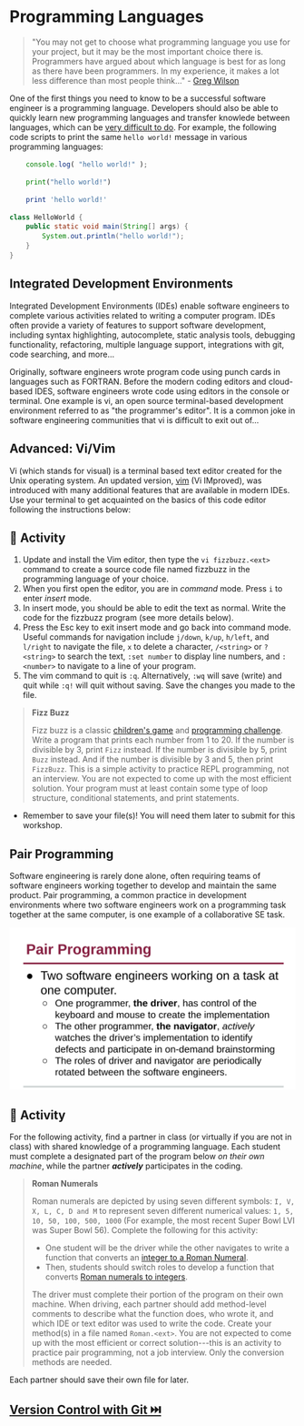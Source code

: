 # Programming Languages

> "You may not get to choose what programming language you use for your project, but it may be the most important choice there is. Programmers have argued about which language is best for as long as there have been programmers. In my experience, it makes a lot less difference than most people think…" - [Greg Wilson](https://buildtogether.tech/tooling/#programming-language)

One of the first things you need to know to be a successful software engineer is a programming language. Developers should also be able to quickly learn new programming languages and transfer knowlede between languages, which can be [very difficult to do](http://nischalshrestha.me/docs/cross_language_interference.pdf). For example, the following code scripts to print the same `hello world!` message in various programming languages:

```js |{type:'script'}
    console.log( "hello world!" );
```

```python |{type:'script'}
    print("hello world!")
```

```ruby |{type:'script'}
    print 'hello world!'
```

```java |{type:'script'}
class HelloWorld {
    public static void main(String[] args) {
        System.out.println("hello world!");
    }
}
```

## Integrated Development Environments

Integrated Development Environments (IDEs) enable software engineers to complete various activities related to writing a computer program. IDEs often provide a variety of features to support software development, including syntax highlighting, autocomplete, static analysis tools, debugging functionality, refactoring, multiple language support, integrations with git, code searching, and more...

Originally, software engineers wrote program code using punch cards in languages such as FORTRAN. Before the modern coding editors and cloud-based IDES, software engineers wrote code using editors in the console or terminal. One example is vi, an open source terminal-based development environment referred to as "the programmer's editor". It is a common joke in software engineering communities that vi is difficult to exit out of...

## Advanced: Vi/Vim

Vi (which stands for visual) is a terminal based text editor created for the Unix operating system. An updated version, [vim](https://www.vim.org/) (Vi IMproved), was introduced with many additional features that are available in modern IDEs. Use your terminal to get acquainted on the basics of this code editor following the instructions below:

## 📝 Activity

1. Update and install the Vim editor, then type the `vi fizzbuzz.<ext>` command to create a source code file named fizzbuzz in the programming language of your choice. 
2. When you first open the editor, you are in _command_ mode. Press `i` to enter _insert_ mode.
3. In insert mode, you should be able to edit the text as normal. Write the code for the fizzbuzz program (see more details below).
4. Press the Esc key to exit insert mode and go back into command mode. Useful commands for navigation include `j/down`, `k/up`, `h/left`, and `l/right` to navigate the file, `x` to delete a character, `/<string>` or `?<string>` to search the text, `:set number` to display line numbers, and `:<number>` to navigate to a line of your program.
5. The vim command to quit is `:q`. Alternatively, `:wq` will save (write) and quit while `:q!` will quit without saving. Save the changes you made to the file.


> **Fizz Buzz**
> 
> Fizz buzz is a classic [children's game](https://en.wikipedia.org/wiki/Fizz_buzz) and [programming challenge](https://leetcode.com/problems/fizz-buzz/). Write a program that prints each number from 1 to 20. If the number is divisible by 3, print `Fizz` instead. If the number is divisible by 5, print `Buzz` instead. And if the number is divisible by 3 and 5, then print `FizzBuzz`. This is a simple activity to practice REPL programming, not an interview. You are not expected to come up with the most efficient solution. Your program must at least contain some type of loop structure, conditional statements, and print statements.


* Remember to save your file(s)! You will need them later to submit for this workshop.

## Pair Programming

Software engineering is rarely done alone, often requiring teams of software engineers working together to develop and maintain the same product. Pair programming, a common practice in development environments where two software engineers work on a programming task together at the same computer, is one example of a collaborative SE task.

![pair](resources/imgs/pair.png)

## 📝 Activity

For the following activity, find a partner in class (or virtually if you are not in class) with shared knowledge of a programming language. Each student must complete a designated part of the program below _on their own machine_, while the partner **_actively_** participates in the coding.

> **Roman Numerals**
> 
> Roman numerals are depicted by using seven different symbols: `I, V, X, L, C, D and M` to represent seven different numerical values: `1, 5, 10, 50, 100, 500, 1000` (For example, the most recent Super Bowl LVI was Super Bowl 56). Complete the following for this activity:
> * One student will be the driver while the other navigates to write a function that converts an [integer to a Roman Numeral](https://leetcode.com/problems/integer-to-roman/). 
> * Then, students should switch roles to develop a function that converts [Roman numerals to integers](https://leetcode.com/problems/roman-to-integer/). 
> 
> The driver must complete their portion of the program on their own machine. When driving, each partner should add method-level comments to describe what the function does, who wrote it, and which IDE or text editor was used to write the code. Create your method(s) in a file named `Roman.<ext>`. You are not expected to come up with the most efficient or correct solution---this is an activity to practice pair programming, not a job interview. Only the conversion methods are needed.

Each partner should save their own file for later.


## [**Version Control with Git** ⏭️ ](Git.md)
